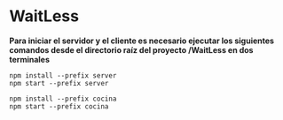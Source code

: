 # WaitLess
**Para iniciar el servidor y el cliente es necesario ejecutar los siguientes comandos desde el directorio raíz del proyecto /WaitLess en dos terminales**
````
npm install --prefix server
npm start --prefix server

npm install --prefix cocina
npm start --prefix cocina
````
